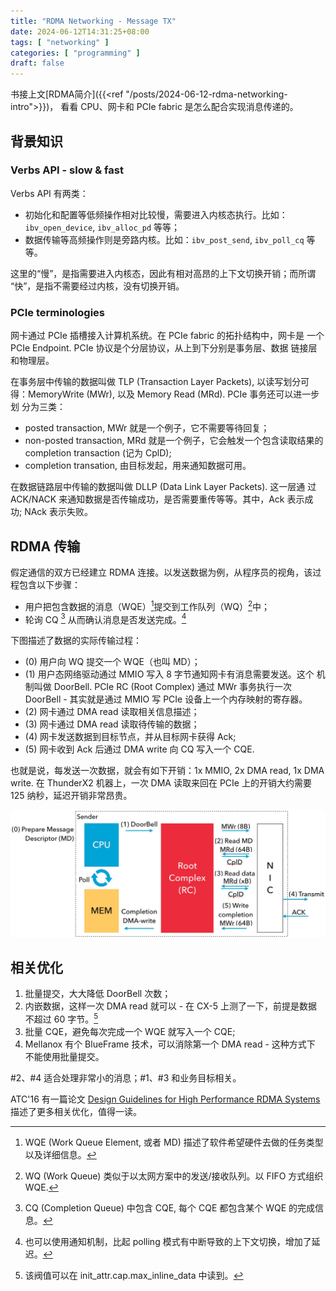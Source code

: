 ```yaml
---
title: "RDMA Networking - Message TX"
date: 2024-06-12T14:31:25+08:00
tags: [ "networking" ]
categories: [ "programming" ]
draft: false
---
```


书接上文[RDMA简介]({{<ref "/posts/2024-06-12-rdma-networking-intro">}})，
看看 CPU、网卡和 PCIe fabric 是怎么配合实现消息传递的。

## 背景知识

### Verbs API - slow & fast

Verbs API 有两类：

- 初始化和配置等低频操作相对比较慢，需要进入内核态执行。比如：
  `ibv_open_device`, `ibv_alloc_pd` 等等；
- 数据传输等高频操作则是旁路内核。比如：`ibv_post_send`, `ibv_poll_cq`
  等等。

这里的“慢”，是指需要进入内核态，因此有相对高昂的上下文切换开销；而所谓
“快”，是指不需要经过内核，没有切换开销。

### PCIe terminologies

网卡通过 PCIe 插槽接入计算机系统。在 PCIe fabric 的拓扑结构中，网卡是
一个 PCIe Endpoint. PCIe 协议是个分层协议，从上到下分别是事务层、数据
链接层和物理层。

在事务层中传输的数据叫做 TLP (Transaction Layer Packets), 以读写划分可
得：MemoryWrite (MWr), 以及 Memory Read (MRd). PCIe 事务还可以进一步划
分为三类：

- posted transaction, MWr 就是一个例子，它不需要等待回复；
- non-posted transaction, MRd 就是一个例子，它会触发一个包含读取结果的
  completion transaction (记为 CplD);
- completion transation, 由目标发起，用来通知数据可用。

在数据链路层中传输的数据叫做 DLLP (Data Link Layer Packets). 这一层通
过 ACK/NACK 来通知数据是否传输成功，是否需要重传等等。其中，Ack 表示成
功; NAck 表示失败。

## RDMA 传输

假定通信的双方已经建立 RDMA 连接。以发送数据为例，从程序员的视角，该过
程包含以下步骤：

- 用户把包含数据的消息（WQE）[^fn1]提交到工作队列（WQ）[^fn2]中；
- 轮询 CQ [^fn3] 从而确认消息是否发送完成。[^fn4]

下图描述了数据的实际传输过程：

- (0) 用户向 WQ 提交一个 WQE（也叫 MD）；
- (1) 用户态网络驱动通过 MMIO 写入 8 字节通知网卡有消息需要发送。这个
  机制叫做 DoorBell. PCIe RC (Root Complex)  通过 MWr 事务执行一次
  DoorBell - 其实就是通过 MMIO 写 PCIe 设备上一个内存映射的寄存器。
- (2) 网卡通过 DMA read 读取相关信息描述；
- (3) 网卡通过 DMA read 读取待传输的数据；
- (4) 网卡发送数据到目标节点，并从目标网卡获得 Ack;
- (5) 网卡收到 Ack 后通过 DMA write 向 CQ 写入一个 CQE.

也就是说，每发送一次数据，就会有如下开销：1x MMIO, 2x DMA read, 1x DMA
write. 在 ThunderX2 机器上，一次 DMA 读取来回在 PCIe 上的开销大约需要
125 纳秒，延迟开销非常昂贵。

![RDMA flow](/media/rdma-flow.png)

## 相关优化

1. 批量提交，大大降低 DoorBell 次数；
2. 内嵌数据，这样一次 DMA read 就可以 - 在 CX-5 上测了一下，前提是数据
   不超过 60 字节。[^fn5]
3. 批量 CQE，避免每次完成一个 WQE 就写入一个 CQE;
4. Mellanox 有个 BlueFrame 技术，可以消除第一个 DMA read - 这种方式下
   不能使用批量提交。

#2、#4 适合处理非常小的消息；#1、#3 和业务目标相关。

ATC'16 有一篇论文 [Design Guidelines for High Performance RDMA Systems](https://www.usenix.org/system/files/conference/atc16/atc16_paper-kalia.pdf)
描述了更多相关优化，值得一读。

[^fn1]: WQE (Work Queue Element, 或者 MD) 描述了软件希望硬件去做的任务类型以及详细信息。
[^fn2]: WQ (Work Queue) 类似于以太网方案中的发送/接收队列。以 FIFO 方式组织 WQE.
[^fn3]: CQ (Completion Queue) 中包含 CQE, 每个 CQE 都包含某个 WQE 的完成信息。
[^fn4]: 也可以使用通知机制，比起 polling 模式有中断导致的上下文切换，增加了延迟。
[^fn5]: 该阀值可以在 init_attr.cap.max_inline_data 中读到。
